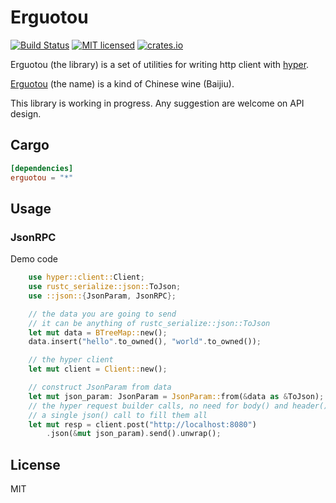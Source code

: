 # Erguotou

[![Build Status](https://travis-ci.org/sunng87/erguotou.svg?branch=master)](https://travis-ci.org/sunng87/erguotou)
[![MIT licensed](https://img.shields.io/badge/license-MIT-blue.svg)](./LICENSE)
[![crates.io](http://meritbadge.herokuapp.com/erguotou)](https://crates.io/crates/erguotou)

Erguotou (the library) is a set of utilities for writing http client
with [hyper](https://github.com/hyperium/hyper).

[Erguotou](http://en.wikipedia.org/wiki/Erguotou) (the name) is a kind of Chinese wine (Baijiu).

This library is working in progress. Any suggestion are welcome on API
design.


## Cargo

```toml
[dependencies]
erguotou = "*"
```

## Usage

### JsonRPC

Demo code

```rust
    use hyper::client::Client;
    use rustc_serialize::json::ToJson;
    use ::json::{JsonParam, JsonRPC};

    // the data you are going to send
    // it can be anything of rustc_serialize::json::ToJson
    let mut data = BTreeMap::new();
    data.insert("hello".to_owned(), "world".to_owned());

    // the hyper client
    let mut client = Client::new();

    // construct JsonParam from data
    let mut json_param: JsonParam = JsonParam::from(&data as &ToJson);
    // the hyper request builder calls, no need for body() and header()
    // a single json() call to fill them all
    let mut resp = client.post("http://localhost:8080")
        .json(&mut json_param).send().unwrap();

```

## License

MIT
